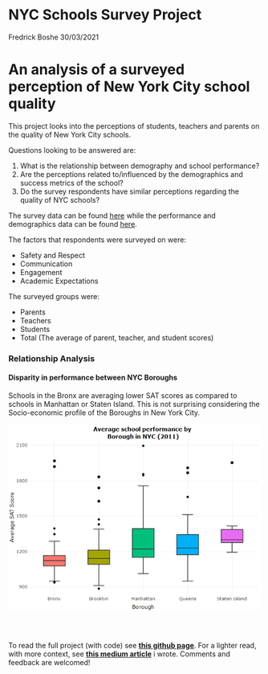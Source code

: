 NYC Schools Survey Project
================
Fredrick Boshe
30/03/2021

# An analysis of a surveyed perception of New York City school quality

This project looks into the perceptions of students, teachers and
parents on the quality of New York City schools.

Questions looking to be answered are:

1.  What is the relationship between demography and school performance?
2.  Are the perceptions related to/influenced by the demographics and
    success metrics of the school?
3.  Do the survey respondents have similar perceptions regarding the
    quality of NYC schools?

The survey data can be found
[here](https://data.cityofnewyork.us/Education/2011-NYC-School-Survey/mnz3-dyi8)
while the performance and demographics data can be found
[here](https://data.world/dataquest/nyc-schools-data/workspace/file?filename=combined.csv).


The factors that respondents were surveyed on were:

  - Safety and Respect
  - Communication
  - Engagement
  - Academic Expectations

The surveyed groups were:

  - Parents
  - Teachers
  - Students
  - Total (The average of parent, teacher, and student scores)

### Relationship Analysis

#### **Disparity in performance between NYC Boroughs**
Schools in the Bronx are averaging lower SAT scores as compared to schools in Manhattan or Staten Island. This is not surprising
considering the Socio-economic profile of the Boroughs in New York City.

<center>

<img src="NYC-Guided-project_files/figure-gfm/unnamed-chunk-1-1.png" style="display: block; margin: auto;" />

</center>
 
<br><br>

To read the full project (with code) see [**this github page**](https://rickyboshe.github.io/projects/index.html). For a lighter read, with more context, see [**this medium article**](https://fredrick-boshe.medium.com/how-perceptions-can-miss-out-on-reality-a-data-visualisation-approach-339291576010) i wrote. Comments and feedback are welcomed!
